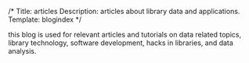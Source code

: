/*
Title: articles
Description: articles about library data and applications.
Template: blogindex
*/

this blog is used for relevant articles and tutorials on data related topics, library technology, software development, hacks in libraries, and data analysis.